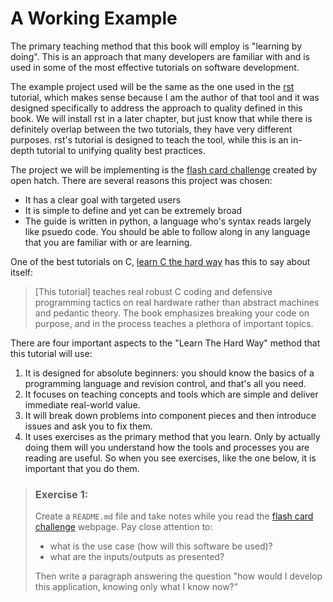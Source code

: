 # A Working Example

The primary teaching method that this book will employ is "learning by doing".
This is an approach that many developers are familiar with and is used in some
of the most effective tutorials on software development.

The example project used will be the same as the one used in the [rst][1] tutorial,
which makes sense because I am the author of that tool and it was designed
specifically to address the approach to quality defined in this book. We will
install rst in a later chapter, but just know that while there is definitely
overlap between the two tutorials, they have very different purposes. rst's
tutorial is designed to teach the tool, while this is an in-depth tutorial
to unifying quality best practices.

The project we will be implementing is the [flash card challenge][2] created
by open hatch. There are several reasons this project was chosen:
- It has a clear goal with targeted users
- It is simple to define and yet can be extremely broad
- The guide is written in python, a language who's syntax reads largely
    like psuedo code. You should be able to follow along in any language
    that you are familiar with or are learning.

One of the best tutorials on C, [learn C the hard way][3] has this to
say about itself:

> [This tutorial] teaches real robust C coding and defensive programming tactics on real
> hardware rather than abstract machines and pedantic theory. The book
> emphasizes breaking your code on purpose, and in the process teaches a
> plethora of important topics.

There are four important aspects to the "Learn The Hard Way" method that
this tutorial will use:
1. It is designed for absolute beginners: you should know the basics of a
    programming language and revision control, and that's all you need.
2. It focuses on teaching concepts and tools which are simple and deliver
    immediate real-world value.
3. It will break down problems into component pieces and then introduce
    issues and ask you to fix them.
4. It uses exercises as the primary method that you learn. Only by actually
    doing them will you understand how the tools and processes you are reading
    are useful. So when you see exercises, like the one below, it is important
    that you do them.

> ### Exercise 1:
> Create a `README.md` file and take notes while you read the
> [flash card challenge][2] webpage. Pay close attention to:
> - what is the use case (how will this software be used)?
> - what are the inputs/outputs as presented?
>
> Then write a paragraph answering the question "how would I develop
> this application, knowing only what I know now?"

[1]: https://github.com/vitiral/rst
[2]: http://wiki.openhatch.org/Flash_card_challenge
[3]: https://learncodethehardway.org/c/
